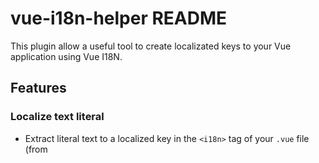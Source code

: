 # vue-i18n-helper README

This plugin allow a useful tool to create localizated keys to your Vue application using Vue I18N.

## Features

### Localize text literal

- Extract literal text to a localized key in the `<i18n>` tag of your `.vue` file (from <template> and <script> tags)

![localize](https://raw.githubusercontent.com/vfportero/vue-i18n-helper/master/localize.gif)
![localize-script](https://raw.githubusercontent.com/vfportero/vue-i18n-helper/master/localize-script.gif)

- Also allows extraction of inlined variable texts and HTML:

![localize-inlined-variable](https://raw.githubusercontent.com/vfportero/vue-i18n-helper/master/localize-with-inlined-variable.gif)

This command gets the selected text and create a new key on the existent `<i18n>` (or create new one if not exists) in every configured language on the plugin settings.

### Generate localized keys report

This command generates a json report with all localized keys:

![generate-report](https://raw.githubusercontent.com/vfportero/vue-i18n-helper/master/generate-report.gif)

## Requirements

- vue-i18n
- @kazupon/vue-i18n-loader

## Extension Settings

This extension contributes the following settings:

* `vuei18nhelper.languages`: Language keys (comma separated)

![settings](https://raw.githubusercontent.com/vfportero/vue-i18n-helper/master/settings.png)



## Release Notes

### 0.0.2

Add logic to localize text inside <script> tag

### 0.0.1

Initial release
